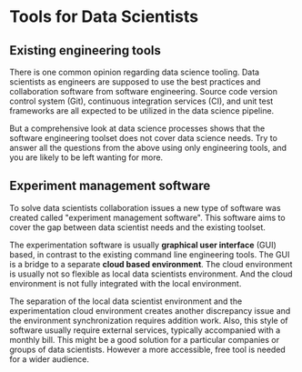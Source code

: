 # Tools for Data Scientists

## Existing engineering tools

There is one common opinion regarding data science tooling. Data scientists as
engineers are supposed to use the best practices and collaboration software from
software engineering. Source code version control system (Git), continuous
integration services (CI), and unit test frameworks are all expected to be
utilized in the data science pipeline.

But a comprehensive look at data science processes shows that the software
engineering toolset does not cover data science needs. Try to answer all the
questions from the above using only engineering tools, and you are likely to be
left wanting for more.

## Experiment management software

To solve data scientists collaboration issues a new type of software was created
called "experiment management software". This software aims to cover the gap
between data scientist needs and the existing toolset.

The experimentation software is usually **graphical user interface** (GUI)
based, in contrast to the existing command line engineering tools. The GUI is a
bridge to a separate **cloud based environment**. The cloud environment is
usually not so flexible as local data scientists environment. And the cloud
environment is not fully integrated with the local environment.

The separation of the local data scientist environment and the experimentation
cloud environment creates another discrepancy issue and the environment
synchronization requires addition work. Also, this style of software usually
require external services, typically accompanied with a monthly bill. This might
be a good solution for a particular companies or groups of data scientists.
However a more accessible, free tool is needed for a wider audience.
